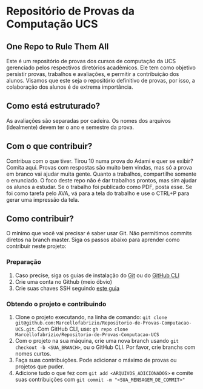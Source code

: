 # Repositório de Provas da Computação UCS
## One Repo to Rule Them All
Este é um repositório de provas dos cursos de computação da UCS gerenciado pelos respectivos diretórios acadêmicos. Ele tem como objetivo persistir provas, trabalhos e avaliações, e permitir a contribuição dos alunos. Visamos que este seja o repositório definitivo de provas, por isso, a colaboração dos alunos é de extrema importância.

## Como está estruturado?
As avaliações são separadas por cadeira. Os nomes dos arquivos (idealmente) devem ter o ano e semestre da prova.

## Com o que contribuir?
Contribua com o que tiver. Tirou 10 numa prova do Adami e quer se exibir? Comita aqui. Provas com respostas são muito bem vindas, mas só a prova em branco vai ajudar muita gente. Quanto a trabalhos, compartilhe somente o enunciado. O foco deste repo não é dar trabalhos prontos, mas sim ajudar os alunos a estudar. Se o trabalho foi publicado como PDF, posta esse. Se foi como tarefa pelo AVA, vá para a tela do trabalho e use o CTRL+P para gerar uma impressão da tela.

## Como contribuir?
O mínimo que você vai precisar é saber usar Git. Não permitimos commits diretos na branch master. Siga os passos abaixo para aprender como contribuir neste projeto:

### Preparação
1. Caso precise, siga os guias de instalação do [Git](https://docs.github.com/pt/get-started/quickstart/set-up-git#setting-up-git) ou do [GitHub CLI](https://cli.github.com/manual/installation)
2. Crie uma conta no Github (meio óbvio)
3. Crie suas chaves SSH seguindo [este guia](https://docs.github.com/pt/authentication/connecting-to-github-with-ssh/adding-a-new-ssh-key-to-your-github-account)

### Obtendo o projeto e contribuindo
1. Clone o projeto executando, na linha de comando: `git clone git@github.com:Marcellofabrizio/Repositorio-de-Provas-Computacao-UCS.git`. Com GitHub CLI, use: `gh repo clone Marcellofabrizio/Repositorio-de-Provas-Computacao-UCS`
2. Com o projeto na sua máquina, crie uma nova branch usando `git checkout -b <SUA_BRANCH>`, ou o GitHub CLI. Por favor, crie branchs com nomes curtos.
3. Faça suas contribuições. Pode adicionar o máximo de provas ou projetos que puder. 
4. Adicione tudo o que fez com `git add <ARQUIVOS_ADICIONADOS>` e comite suas contribuições com `git commit -m "<SUA_MENSAGEM_DE_COMMIT>"`
